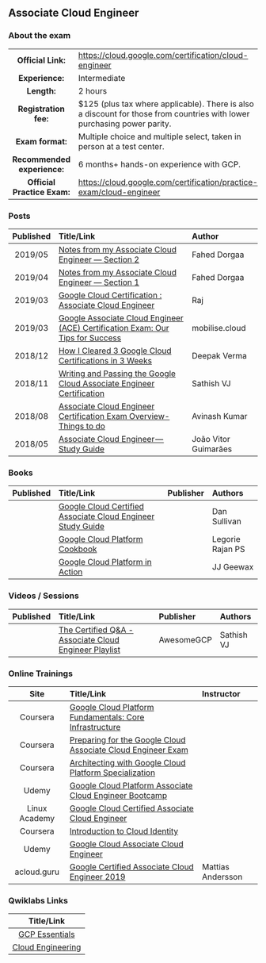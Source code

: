 ## Associate Cloud Engineer 	

### About the exam

| | | |
| :---:         |     :---      |          :--- |
| **Official Link:** | https://cloud.google.com/certification/cloud-engineer | 
| **Experience:** | Intermediate | 
| **Length:** | 2 hours | 
| **Registration fee:** | $125 (plus tax where applicable). There is also a discount for those from countries with lower purchasing power parity. | 
| **Exam format:** | Multiple choice and multiple select, taken in person at a test center. | 
| **Recommended experience:** | 6 months+ hands-on experience with GCP. | 
| **Official Practice Exam:** | https://cloud.google.com/certification/practice-exam/cloud-engineer | 

### Posts
| Published | Title/Link | Author |
| :---:         |     :---      |          :--- |
| 2019/05 | [Notes from my Associate Cloud Engineer — Section 2](https://medium.com/@fahed.dorgaa/notes-from-my-google-cloud-associate-cloud-engineer-section-2-5469797b1079) | Fahed Dorgaa |
| 2019/04 | [Notes from my Associate Cloud Engineer — Section 1](https://medium.com/@fahed.dorgaa/i-have-passed-the-associate-cloud-engineer-exam-373076d07288) | Fahed Dorgaa |
| 2019/03 | [Google Cloud Certification : Associate Cloud Engineer](https://medium.com/devopslinks/google-cloud-certification-associate-cloud-engineer-dc25765a23e2) | Raj |
| 2019/03 | [Google Associate Cloud Engineer (ACE) Certification Exam: Our Tips for Success](https://www.mobilise.cloud/blog/google-associate-cloud-engineer-exam) | mobilise.cloud | 
| 2018/12 | [How I Cleared 3 Google Cloud Certifications in 3 Weeks](https://medium.com/@yesdeepakverma/how-i-cleared-all-3-google-cloud-certifications-in-3-weeks-f5591aa22572) | Deepak Verma | 
| 2018/11 | [Writing and Passing the Google Cloud Associate Engineer Certification](https://medium.com/@sathishvj/writing-and-passing-the-google-cloud-associate-engineer-certification-a60c2f6d99c2) | Sathish VJ |
| 2018/08 | [Associate Cloud Engineer Certification Exam Overview- Things to do](https://medium.com/@achilleslinux/associate-cloud-engineer-certification-exam-overview-things-to-do-466c7b9a2885) | Avinash Kumar |
| 2018/05 | [Associate Cloud Engineer — Study Guide](https://medium.com/@joaovitor/associate-cloud-engineer-study-guide-cf7e74da1bb6) | João Vitor Guimarães |

### Books
| Published | Title/Link | Publisher | Authors |
| :---:         |     :---     |     :---       |          :--- |
| | [Google Cloud Certified Associate Cloud Engineer Study Guide](https://www.google.com/search?q=official+google+cloud+certified+associate+cloud+engineer+study+guide) | | Dan Sullivan |
| | [Google Cloud Platform Cookbook](https://www.google.com/search?q=Google+Cloud+Platform+Cookbook+by+Legorie+Rajan+PS) | | Legorie Rajan PS |
| | [Google Cloud Platform in Action](https://www.google.com/search?q=Google+Cloud+Platform+in+Action+JJ+Geewax) | | JJ Geewax |

### Videos / Sessions
| Published | Title/Link | Publisher | Authors |
| :---:         |     :---     |     :---       |          :--- |
| | [The Certified Q&A - Associate Cloud Engineer Playlist](https://www.youtube.com/watch?v=MESzvFfGhN8&list=PLQMsfKRZZviRwqJwNmh1eAWnRMvlrk40x) | AwesomeGCP | Sathish VJ |

### Online Trainings
| Site | Title/Link | Instructor |
| :---:         |     :---      |          :--- |
| Coursera | [Google Cloud Platform Fundamentals: Core Infrastructure](https://www.coursera.org/learn/gcp-fundamentals) | |
| Coursera | [Preparing for the Google Cloud Associate Cloud Engineer Exam](https://www.coursera.org/learn/preparing-cloud-associate-cloud-engineer-exam) | |
| Coursera | [Architecting with Google Cloud Platform Specialization](https://www.coursera.org/specializations/gcp-architecture) | |
| Udemy | [Google Cloud Platform Associate Cloud Engineer Bootcamp](https://www.udemy.com/google-cloud-platform-associate-cloud-engineer-bootcamp/) | |
| Linux Academy | [Google Cloud Certified Associate Cloud Engineer](https://linuxacademy.com/google-cloud-platform/training/course/name/google-cloud-certified-associate-cloud-engineer) | |
| Coursera | [Introduction to Cloud Identity](https://www.coursera.org/learn/cloud-identity) | |
| Udemy | [Google Cloud Associate Cloud Engineer](https://www.udemy.com/google-certified-associate-cloud-engineer/?couponCode=GCPFREELY) | |
| acloud.guru | [Google Certified Associate Cloud Engineer 2019](https://acloud.guru/learn/gcp-certified-associate-cloud-engineer) | Mattias Andersson |

### Qwiklabs Links
|  Title/Link  |
| :---:         |
| [GCP Essentials](https://google.qwiklabs.com/quests/23) | 
| [Cloud Engineering](https://www.qwiklabs.com/quests/66) | 
